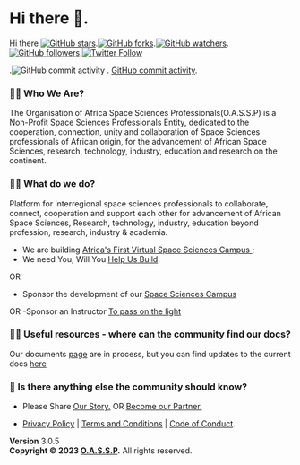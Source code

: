 # Hi there 👋.
Hi there <a href="https://github.com/OASSP/readme.md"><img src="https://img.shields.io/github/stars/OASSP/app-privacy-policy-generator.svg?style=social&amp;label=Star" alt="GitHub stars"></a>.<a href="https://github.com/OASSP/OASSP.github.io/fork"><img src="https://img.shields.io/github/forks/josephkb87/josephkb87.svg?style=social&amp;label=Fork" alt="GitHub forks"></a>.<a href="https://github.com/josephkb87/josephkb87"><img src="https://img.shields.io/github/watchers/josephkb87/josephkb87.svg?style=social&amp;label=Watch" alt="GitHub watchers"></a>.<a href="https://github.com/josephkb87/josephkb87"><img src="https://img.shields.io/github/followers/josephkb87.svg?style=social&amp;label=Follow" alt="GitHub followers"></a>.<a href="https://twitter.com/josephkb87"><img src="https://img.shields.io/twitter/follow/clydekingkid.svg?style=social" alt="Twitter Follow"></a>

 .![GitHub commit activity](https://img.shields.io/github/commit-activity/w/josephkb87/josephkb87)</a> . [GitHub commit activity](https://img.shields.io/github/commit-activity/w/josephkb87/josephkb87)</a>.

###  🙋‍♀️ **Who We Are**?
The Organisation of Africa Space Sciences Professionals(O.A.S.S.P) is a Non-Profit Space Sciences Professionals Entity, dedicated to the cooperation, connection, unity and collaboration of Space Sciences professionals of African origin, for the advancement of African Space Sciences, research, technology, industry, education and research on the continent. 

### 🙋‍♀️ **What do we do?**
Platform for interregional space sciences professionals  to collaborate, connect, cooperation and support each other for advancement of African Space Sciences, Research, technology, industry, education beyond profession, research, industry & academia.

- We are building <a href="https://www.campus.oassp.org/index.html">Africa's First Virtual Space Sciences Campus </a>; 
- We need You, Will You <a href ="https://oassp.github.io/Contributing.md">Help Us Build</a>.

OR 
- Sponsor the development of our <a href="https://www.campus.oassp.org/sponsor.html" >Space Sciences Campus</a>

OR 
-Sponsor an Instructor <a href="https://www.campus.oassp.org/sponsor.html" >To pass on the light</a>

### 👩‍💻 **Useful resources - where can the community find our docs?** 

Our documents [page](docs.oassp.org) are in process, but you can find updates to the current docs [here](https://github.com/OASSP/docs)

### 🙋‍ **Is there anything else the community should know?**

- Please Share <a href="https://www.campus.oassp.org/socials.html">Our Story.</a> OR <a href="https://www.campus.oassp.org/partners.html">Become our Partner.</a> 

- <a href="https://oassp.github.io/privacy">Privacy Policy</a> | <a href="https://oassp.github.io/termsandconditions">Terms and Conditions</a> | <a href="https://oassp.github.io/CodeOfConduct.md">Code of Conduct</a>.

<footer class="main-footer">
    <div class="float-right d-none d-sm-block">
      <b>Version</b> 3.0.5
    </div>
    <strong>Copyright &copy; 2023 <a href="https://www.oassp.org">O.A.S.S.P</a>.</strong> All rights
    reserved.
 
  </footer>
<!--

-->


